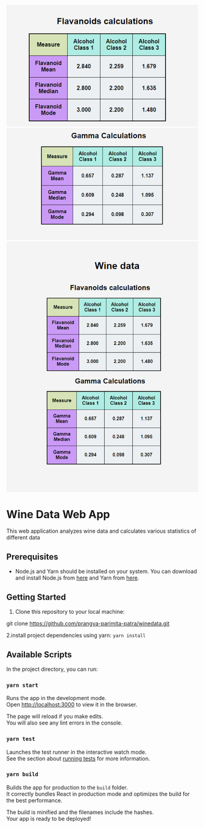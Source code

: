 ![Alt text](image.png) 
![Alt text](image-1.png)
![Alt text](image-2.png)

# Wine Data Web App

This web application analyzes wine data and calculates various statistics of different data
## Prerequisites
- Node.js and Yarn should be installed on your system. You can download and install Node.js from [here](https://nodejs.org/) and Yarn from [here](https://classic.yarnpkg.com/).

## Getting Started
1. Clone this repository to your local machine:

git clone https://github.com/prangya-parimita-patra/winedata.git

2.install project dependencies using yarn:
    `yarn install`


## Available Scripts

In the project directory, you can run:

### `yarn start`

Runs the app in the development mode.\
Open [http://localhost:3000](http://localhost:3000) to view it in the browser.

The page will reload if you make edits.\
You will also see any lint errors in the console.

### `yarn test`

Launches the test runner in the interactive watch mode.\
See the section about [running tests](https://facebook.github.io/create-react-app/docs/running-tests) for more information.

### `yarn build`

Builds the app for production to the `build` folder.\
It correctly bundles React in production mode and optimizes the build for the best performance.

The build is minified and the filenames include the hashes.\
Your app is ready to be deployed!

